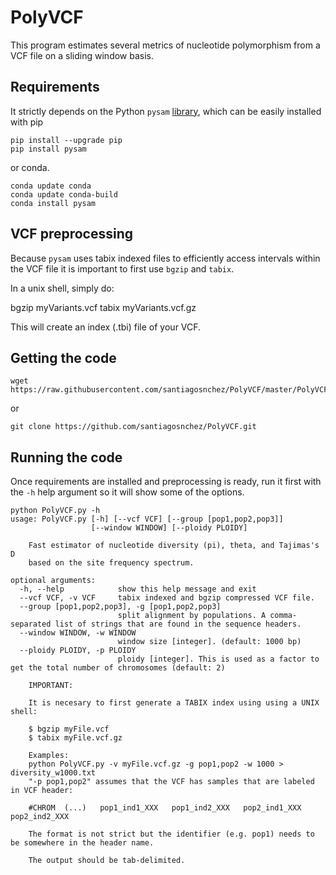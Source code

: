 # PolyVCF

This program estimates several metrics of nucleotide polymorphism from a VCF file on a sliding window basis.

## Requirements

It strictly depends on the Python `pysam` [library](https://pysam.readthedocs.io/en/latest/api.html), which can be easily installed with pip

    pip install --upgrade pip
    pip install pysam
    
or conda.

    conda update conda
    conda update conda-build
    conda install pysam

## VCF preprocessing

Because `pysam` uses tabix indexed files to efficiently access intervals within the VCF file it is important to first use `bgzip` and `tabix`.

In a unix shell, simply do:

   bgzip myVariants.vcf
   tabix myVariants.vcf.gz

This will create an index (.tbi) file of your VCF.

## Getting the code

    wget https://raw.githubusercontent.com/santiagosnchez/PolyVCF/master/PolyVCF.py

or

    git clone https://github.com/santiagosnchez/PolyVCF.git

## Running the code

Once requirements are installed and preprocessing is ready, run it first with the `-h` help argument so it will show some of the options.

    python PolyVCF.py -h
    usage: PolyVCF.py [-h] [--vcf VCF] [--group [pop1,pop2,pop3]]
                      [--window WINDOW] [--ploidy PLOIDY]
    
        Fast estimator of nucleotide diversity (pi), theta, and Tajimas's D 
        based on the site frequency spectrum.
    
    optional arguments:
      -h, --help            show this help message and exit
      --vcf VCF, -v VCF     tabix indexed and bgzip compressed VCF file.
      --group [pop1,pop2,pop3], -g [pop1,pop2,pop3]
                            split alignment by populations. A comma-separated list of strings that are found in the sequence headers.
      --window WINDOW, -w WINDOW
                            window size [integer]. (default: 1000 bp)
      --ploidy PLOIDY, -p PLOIDY
                            ploidy [integer]. This is used as a factor to get the total number of chromosomes (default: 2)
    
        IMPORTANT:
    
        It is necesary to first generate a TABIX index using using a UNIX shell:
    
        $ bgzip myFile.vcf
        $ tabix myFile.vcf.gz
    
        Examples:
        python PolyVCF.py -v myFile.vcf.gz -g pop1,pop2 -w 1000 > diversity_w1000.txt
        "-p pop1,pop2" assumes that the VCF has samples that are labeled in VCF header:
    
        #CHROM	(...)	pop1_ind1_XXX	pop1_ind2_XXX	pop2_ind1_XXX	pop2_ind2_XXX
        
        The format is not strict but the identifier (e.g. pop1) needs to be somewhere in the header name.
    
        The output should be tab-delimited.
